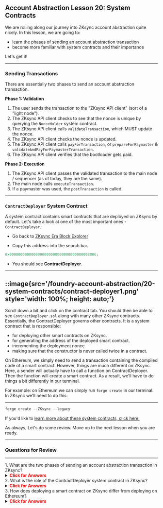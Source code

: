 ## Account Abstraction Lesson 20: System Contracts

We are rolling along our journey into ZKsync account abstraction quite nicely. In this lesson, we are going to:

- learn the phases of sending an account abstraction transaction
- become more familiar with system contracts and their importance

Let's get it!

---

### Sending Transactions

There are essentially two phases to send an account abstraction transaction.

**Phase 1: Validation**

1. The user sends the transaction to the "ZKsync API client" (sort of a "light node").
2. The ZKsync API client checks to see that the nonce is unique by querying the `NonceHolder` system contract.
3. The ZKsync API client calls `validateTransaction`, which MUST update the nonce.
4. The ZKsync API client checks the nonce is updated.
5. The ZKsync API client calls `payForTransaction`, or `prepareForPaymaster` & `validateAndPayForPaymasterTransaction`.
6. The ZKsync API client verifies that the bootloader gets paid.

**Phase 2: Execution**

1. The ZKsync API client passes the validated transaction to the main node / sequencer (as of today, they are the same).
2. The main node calls `executeTransaction`.
3. If a paymaster was used, the `postTransaction` is called.

---

### `ContractDeployer` System Contract

A system contract contains smart contracts that are deployed on ZKsync by default. Let's take a look at one of the most important ones - `ContractDeployer`.

- Go back to [ZKsync Era Block Explorer](https://sepolia.explorer.ZKsync.io/)

- Copy this address into the search bar.

```js
0x0000000000000000000000000000000000008006;
```

- You should see **ContractDeployer**.

---

## ::image{src='/foundry-account-abstraction/20-system-contracts/contract-deployer1.png' style='width: 100%; height: auto;'}

Scroll down a bit and click on the contract tab. You should then be able to see `ContractDeployer.sol` along with many other ZKsync contracts. Essentially, the ContractDeployer governs other contracts. It is a system contract that is responsible:

- for deploying other smart contracts on ZKsync.
- for generating the address of the deployed smart contract.
- incrementing the deployment nonce.
- making sure that the constructor is never called twice in a contract.

On Ethereum, we simply need to send a transaction containing the compiled code of a smart contract. However, things are much different on ZKsync. Here, a sender will actually have to call a function on ContractDeployer. Then the function will create a smart contract. As a result, we'll have to do things a bit differently in our terminal.

For example: on Ethereum we can simply run `forge create` in our terminal. In ZKsync we'll need to do this:

---

```js
forge create --ZKsync --legacy
```

If you'd like to [learn more about these system contracts, click here.](https://docs.ZKsync.io/build/developer-reference/era-contracts/system-contracts)

As always, Let's do some review. Move on to the next lesson when you are ready.

---

### Questions for Review

---

<summary>1. What are the two phases of sending an account abstraction transaction in ZKsync?</summary>

<details>

**<summary><span style="color:red">Click for Answers</span></summary>**

    Validation & Execution

</details>

<summary>2.  What is the role of the ContractDeployer system contract in ZKsync?</summary>

<details>

**<summary><span style="color:red">Click for Answers</span></summary>**

- Deploying other smart contracts on ZKsync.
- Generating the address of the deployed smart contract.
- Incrementing the deployment nonce.
- Ensuring that the constructor is never called twice in a contract.

</details>

<summary>3. How does deploying a smart contract on ZKsync differ from deploying on Ethereum?</summary>

<details>

**<summary><span style="color:red">Click for Answers</span></summary>**

    On Ethereum, deploying a smart contract involves sending a transaction containing the compiled code of the smart contract. In ZKsync a sender must call a function on a system contract, ContractDeployer, to create a smart contract. ZKsync may also require different commands in the terminal, such as using forge create --ZKsync --legacy instead of just forge create.

</details>

